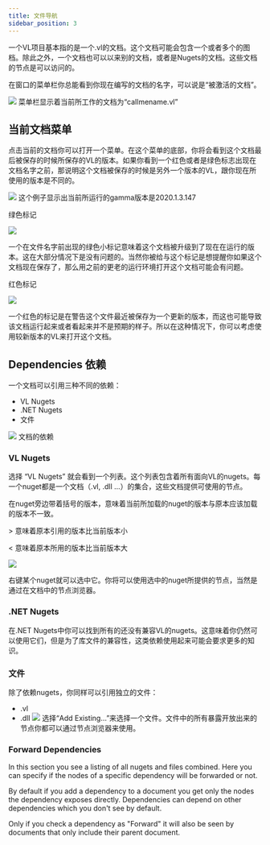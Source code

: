 ```yaml
---
title: 文件导航
sidebar_position: 3
---
```


一个VL项目基本指的是一个.vl的文档。这个文档可能会包含一个或者多个的图档。除此之外，一个文档也可以以来别的文档，或者是Nugets的文档。这些文档的节点是可以访问的。

在窗口的菜单栏你总能看到你现在编写的文档的名字，可以说是“被激活的文档”。

![](https://thegraybook.vvvv.org/images/hde/gamma-active_document.png)
菜单栏显示着当前所工作的文档为“callmename.vl”

## 当前文档菜单

点击当前的文档你可以打开一个菜单。在这个菜单的底部，你将会看到这个文档最后被保存的时候所保存的VL的版本。如果你看到一个红色或者是绿色标志出现在文档名字之前，那说明这个文档被保存的时候是另外一个版本的VL，跟你现在所使用的版本是不同的。

![](https://thegraybook.vvvv.org/images/hde/gamma-active_document_menu.png)
这个例子显示出当前所运行的gamma版本是2020.1.3.147

绿色标记

![](https://thegraybook.vvvv.org/images/hde/gamma-active_document_menu_savedOlder_line.png)

一个在文件名字前出现的绿色小标记意味着这个文档被升级到了现在在运行的版本。这在大部分情况下是没有问题的。当然你被给与这个标记是想提醒你如果这个文档现在保存了，那么用之前的更老的运行环境打开这个文档可能会有问题。

红色标记

![](https://thegraybook.vvvv.org/images/hde/gamma-active_document_menu_savedNewer_line.png)

一个红色的标记是在警告这个文件最近被保存为一个更新的版本，而这也可能导致该文档运行起来或者看起来并不是预期的样子。所以在这种情况下，你可以考虑使用较新版本的VL来打开这个文档。

## Dependencies 依赖

一个文档可以引用三种不同的依赖：
- VL Nugets
- .NET Nugets
- 文件

![](https://thegraybook.vvvv.org/images/hde/gamma-active_document_menu_dependencies.png)
文档的依赖

### VL Nugets

选择 “VL Nugets” 就会看到一个列表。这个列表包含着所有面向VL的nugets。每一个nuget都是一个文档（.vl, .dll ...）的集合，这些文档提供可使用的节点。

在nuget旁边带着括号的版本，意味着当前所加载的nuget的版本与原本应该加载的版本不一致。

&gt; 意味着原本引用的版本比当前版本小

&lt; 意味着原本所用的版本比当前版本大

![](https://thegraybook.vvvv.org/images/hde/gamma-active_document_menu_dependencies_vlnugets.png)

右键某个nuget就可以选中它。你将可以使用选中的nuget所提供的节点，当然是通过在文档中的节点浏览器。

### .NET Nugets

在.NET Nugets中你可以找到所有的还没有兼容VL的nugets。这意味着你仍然可以使用它们，但是为了库文件的兼容性，这类依赖使用起来可能会要求更多的知识。

### 文件

除了依赖nugets，你同样可以引用独立的文件：
- .vl
- .dll
![](https://thegraybook.vvvv.org/images/hde/gamma-active_document_menu_dependencies_addfiles.png)
选择“Add Existing...”来选择一个文件。文件中的所有暴露开放出来的节点你都可以通过节点浏览器来使用。

### Forward Dependencies

In this section you see a listing of all nugets and files combined. Here you can specify if the nodes of a specific dependency will be forwarded or not.

By default if you add a dependency to a document you get only the nodes the dependency exposes directly. Dependencies can depend on other dependencies which you don't see by default.

Only if you check a dependency as "Forward" it will also be seen by documents that only include their parent document.